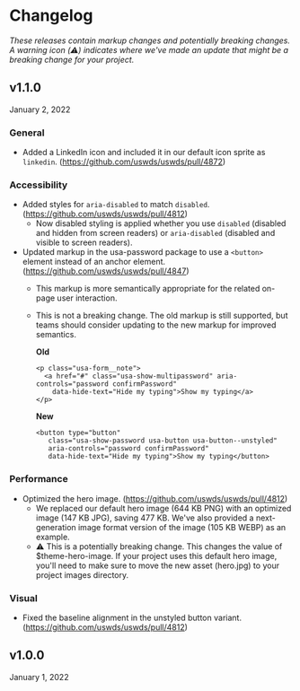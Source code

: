 # Changelog

_These releases contain markup changes and potentially breaking changes.
A warning icon (:warning:) indicates where we've made an update that might be a breaking change for your project._

## v1.1.0

January 2, 2022

### General
- Added a LinkedIn icon and included it in our default icon sprite as `linkedin`. (https://github.com/uswds/uswds/pull/4872)

### Accessibility

- Added styles for `aria-disabled` to match `disabled`. (https://github.com/uswds/uswds/pull/4812)
    - Now disabled styling is applied whether you use `disabled` (disabled and hidden from screen readers) or `aria-disabled` (disabled and visible to screen readers).
- Updated markup in the usa-password package to use a `<button>` element instead of an anchor element. (https://github.com/uswds/uswds/pull/4847)
    - This markup is more semantically appropriate for the related on-page user interaction.
    - This is not a breaking change. The old markup is still supported, but teams should consider updating to the new markup for improved semantics.

        **Old**
        ```
        <p class="usa-form__note">
          <a href="#" class="usa-show-multipassword" aria-controls="password confirmPassword"
            data-hide-text="Hide my typing">Show my typing</a>
        </p>
        ```
       **New**
       ```
       <button type="button"
          class="usa-show-password usa-button usa-button--unstyled"
          aria-controls="password confirmPassword"
          data-hide-text="Hide my typing">Show my typing</button>
        ```

### Performance

- Optimized the hero image. (https://github.com/uswds/uswds/pull/4812)
    - We replaced our default hero image (644 KB PNG) with an optimized image (147 KB JPG), saving 477 KB. We've also provided a next-generation image format version of the image (105 KB WEBP) as an example.
    - :warning: This is a potentially breaking change. This changes the value of $theme-hero-image. If your project uses this default hero image, you'll need to make sure to move the new asset (hero.jpg) to your project images directory.

### Visual

- Fixed the baseline alignment in the unstyled button variant. (https://github.com/uswds/uswds/pull/4812)

## v1.0.0

January 1, 2022
